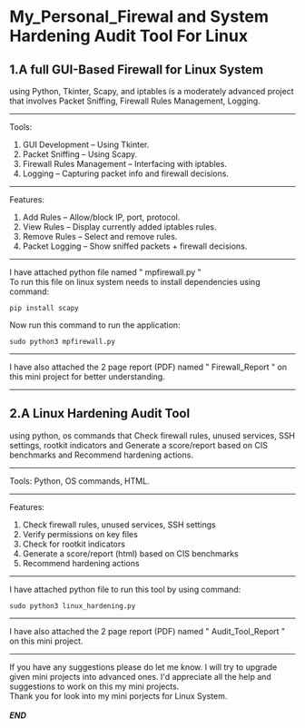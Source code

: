 # My_Personal_Firewal and System Hardening Audit Tool For Linux 
1.A full GUI-Based Firewall for Linux System 
---
using Python, Tkinter, Scapy, and iptables is a moderately advanced project that involves Packet Sniffing, Firewall Rules Management, Logging.

---
Tools: 
1. GUI Development – Using Tkinter. 
2. Packet Sniffing – Using Scapy. 
3. Firewall Rules Management – Interfacing with iptables. 
4. Logging – Capturing packet info and firewall decisions. 
---
Features: 
1.	Add Rules – Allow/block IP, port, protocol.
2.	View Rules – Display currently added iptables rules.
3.	Remove Rules – Select and remove rules.
4.	Packet Logging – Show sniffed packets + firewall decisions.
---
I have attached python file named " mpfirewall.py "  
To run this file on linux system needs to install dependencies using command: </br>
  
    pip install scapy
Now run this command to run the application: 

    sudo python3 mpfirewall.py       
---
I have also attached the 2 page report (PDF) named " Firewall_Report " on this mini project for better understanding.

---
2.A Linux Hardening Audit Tool 
---
using python, os commands that Check firewall rules, unused services, SSH settings, rootkit indicators and Generate a score/report based on CIS benchmarks and Recommend hardening actions.

---
Tools: Python, OS commands, HTML.

---
Features: 
	
1.	Check firewall rules, unused services, SSH settings
2.	Verify permissions on key files
3.	Check for rootkit indicators
4.	Generate a score/report (html) based on CIS benchmarks
5.	Recommend hardening actions
---
I have attached python file to run this tool by using command: 

    sudo python3 linux_hardening.py 
---
I have also attached the 2 page report (PDF) named " Audit_Tool_Report " on this mini project.

---
If you have any suggestions please do let me know. I will try to upgrade given mini projects into advanced ones. I'd appreciate all the help and suggestions to work on this my mini projects. </br> 
Thank you for look into my mini porjects for Linux System. </br>
</br>
***END***
